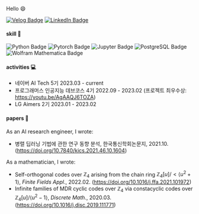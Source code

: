 Hello :smile:

[![Velog Badge](https://img.shields.io/badge/Velog-20C997?style=flat-square&logo=Velog&logoColor=white)](https://velog.io/@bandi12)
[![LinkedIn Badge](https://img.shields.io/badge/LinkedIn-Profile-informational?style=flat&logo=linkedin&logoColor=white&color=0D76A8)](https://www.linkedin.com/in/nayoungHan)

#### skill :wrench:
![Python Badge](https://img.shields.io/badge/Python-3776AB?style=flat-square&logo=Python&logoColor=white)
![Pytorch Badge](https://img.shields.io/badge/Pytorch-EE4C2C?style=flat-square&logo=Pytorch&logoColor=white)
![Jupyter Badge](https://img.shields.io/badge/Jupyter-F37626?style=flat-square&logo=Jupyter&logoColor=white)
![PostgreSQL Badge](https://img.shields.io/badge/PostgreSQL-4169E1?style=flat-square&logo=PostgreSQL&logoColor=white)
![Wolfram Mathematica Badge](https://img.shields.io/badge/WolframMathematica-DD1100?style=flat-square&logo=WolframMathematica&logoColor=white)



#### activities :computer:
- 네이버 AI Tech 5기 2023.03 - current 
- 프로그래머스 인공지능 데브코스 4기 2022.09 - 2023.02 (프로젝트 최우수상: https://youtu.be/AgAAQJ6TOZA)
- LG Aimers 2기 2023.01 - 2023.02

#### papers :page_facing_up:	
As an AI research engineer, I wrote:
- 병렬 딥러닝 기법에 관한 연구 동향 분석, 한국통신학회논문지, 2021.10.
 (https://doi.org/10.7840/kics.2021.46.10.1604)
 
As a mathematician, I wrote:
- Self-orthogonal codes over $\mathbb{Z}_4$ arising from the chain ring $\mathbb{Z}_4[u]/<\langle u^2+1 \rangle$, *Finite Fields Appl*., 2022.02.
(https://doi.org/10.1016/j.ffa.2021.101972)
- Infinite families of MDR cyclic codes over $\mathbb{Z}_4$ via constacyclic codes over $\mathbb{Z}_4[u]/ \langle u^2-1 \rangle$, *Discrete Math*., 2020.03.
(https://doi.org/10.1016/j.disc.2019.111771)


